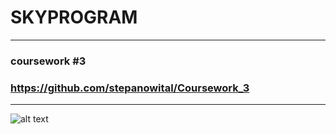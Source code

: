 # SKYPROGRAM
___

### coursework #3

### https://github.com/stepanowital/Coursework_3
___

![alt text](https://i.ibb.co/J5vndCr/hack-mode.png "Hack Mode")